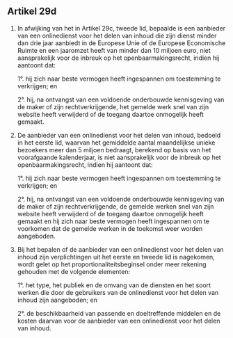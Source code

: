 ## Artikel 29d

1. In afwijking van het in Artikel 29c, tweede lid, bepaalde is een aanbieder van een onlinedienst voor het delen van inhoud die zijn dienst minder dan drie jaar aanbiedt in de Europese Unie of de Europese Economische Ruimte en een jaaromzet heeft van minder dan 10 miljoen euro, niet aansprakelijk voor de inbreuk op het openbaarmakingsrecht, indien hij aantoont dat:

    1°. hij zich naar beste vermogen heeft ingespannen om toestemming te verkrijgen; en

    2°. hij, na ontvangst van een voldoende onderbouwde kennisgeving van de maker of zijn rechtverkrijgende, het gemelde werk snel van zijn website heeft verwijderd of de toegang
daartoe onmogelijk heeft gemaakt.

2. De aanbieder van een onlinedienst voor het delen van inhoud, bedoeld in het eerste lid, waarvan het gemiddelde aantal maandelijkse unieke bezoekers meer dan 5 miljoen bedraagt, berekend op basis van het voorafgaande kalenderjaar, is niet aansprakelijk voor de inbreuk op het openbaarmakingsrecht, indien hij aantoont dat:

    1°. hij zich naar beste vermogen heeft ingespannen om toestemming te verkrijgen; en

    2°. hij, na ontvangst van een voldoende onderbouwde kennisgeving van de maker of zijn rechtverkrijgende, de gemelde werken snel van zijn website heeft verwijderd of de toegang daartoe onmogelijk heeft gemaakt en hij zich naar beste vermogen heeft ingespannen om te voorkomen dat de gemelde werken in de toekomst weer worden
aangeboden.

3. Bij het bepalen of de aanbieder van een onlinedienst voor het delen van inhoud zijn verplichtingen uit het eerste en tweede lid is nagekomen, wordt gelet op het proportionaliteitsbeginsel onder meer rekening gehouden met de volgende elementen:

    1°. het type, het publiek en de omvang van de diensten en het soort werken die door de gebruikers van de onlinedienst voor het delen van inhoud zijn aangeboden; en

    2°. de beschikbaarheid van passende en doeltreffende middelen en de kosten daarvan voor de aanbieder van een onlinedienst voor het delen van inhoud.

